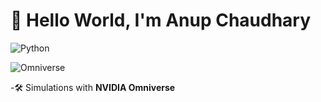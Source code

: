 # 👋 Hello World, I'm Anup Chaudhary
![Python](https://img.shields.io/badge/Python-3670A0?style=for-the-badge&logo=python&logoColor=white)

![Omniverse](https://img.shields.io/badge/NVIDIA%20Omniverse-76B900?style=for-the-badge&logo=nvidia&logoColor=white)
 
 -🛠️ Simulations with **NVIDIA Omniverse**
 





<!---
anupchaudharyy/anupchaudharyy is a ✨ special ✨ repository because its `README.md` (this file) appears on your GitHub profile.
You can click the Preview link to take a look at your changes.
--->
